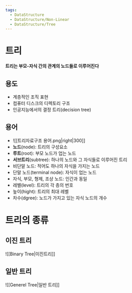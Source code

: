 ```yaml
---
tags:
  - DataStructure
  - DataStructure/Non-Linear
  - DataStructure/Tree
---
```

# 트리
**트리는 부모-자식 간의 관계의 노드들로 이루어진다**
## 용도
- 계층적인 조직 표현
- 컴퓨터 디스크의 디렉토리 구조
- 인공지능에서의 결정 트리(decision tree)
## 용어
- ![[트리자료구조 용어.png|right|300]]
- **노드**(node): 트리의 구성요소
- **루트**(root): 부모 노드가 업는 노드
- **서브트리**(subtree):
	하나의 노드와 그 자식들로 이루어진 트리
- 비단말 노드: 적어도 하나의 자식을 가지는 노드
- 단말 노드(terminal node): 자식이 업는 노드
- 자식, 부모, 형제, 조상 노드: 인간과 동일
- 레벨(level): 트리의 각 층의 번호
- 높이(hight): 트리의 최대 레벨
- 차수(dgree): 노드가 가지고 있는 자식 노드의 개수
# 트리의 종류
## 이진 트리
![[Binary Tree|이진트리]]
## 일반 트리
![[Generel Tree|일반 트리]]